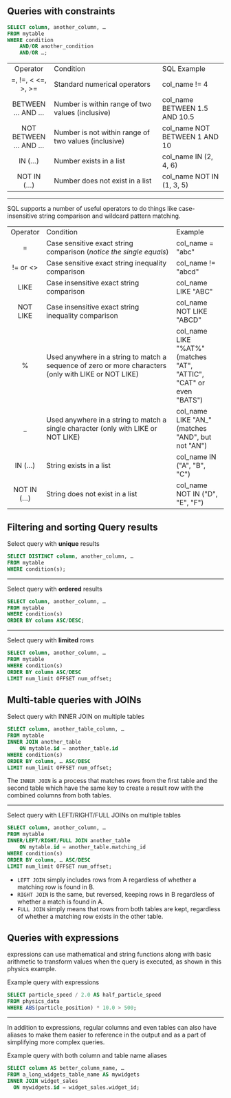 ## Queries with constraints

```sql
SELECT column, another_column, …
FROM mytable
WHERE condition
    AND/OR another_condition
    AND/OR …;
```

<table>
        <tbody><tr>
            <td style="width: 20%; text-align: center;">Operator</td>
            <td style="width: 50%">Condition</td>
            <td>SQL Example</td>
        </tr>
        <tr>
            <td style="text-align: center;">=, !=, &lt; &lt;=, &gt;, &gt;=</td>
            <td>Standard numerical operators</td>
            <td>col_name <span class="faux-keyword">!=</span> 4</td>
        </tr>
        <tr>
            <td style="text-align: center;">BETWEEN … AND …</td>
            <td>Number is within range of two values (inclusive)</td>
            <td>col_name <span class="faux-keyword">BETWEEN</span> 1.5 <span class="faux-keyword">AND</span> 10.5</td>
        </tr>
        <tr>
            <td style="text-align: center;">NOT BETWEEN … AND …</td>
            <td>Number is not within range of two values (inclusive)</td>
            <td>col_name <span class="faux-keyword">NOT BETWEEN</span> 1 <span class="faux-keyword">AND</span> 10</td>
        </tr>
        <tr>
            <td style="text-align: center;">IN (…)</td>
            <td>Number exists in a list</td>
            <td>col_name <span class="faux-keyword">IN</span> (2, 4, 6)</td>
        </tr>
        <tr>
            <td style="text-align: center;">NOT IN (…)</td>
            <td>Number does not exist in a list</td>
            <td>col_name <span class="faux-keyword">NOT IN</span> (1, 3, 5)</td>
        </tr>
    </tbody>
</table>

---

SQL supports a number of useful operators to do things like case-insensitive string comparison and wildcard pattern matching.

<table class="table table-striped table-condensed">
        <tbody><tr>
            <td style="width: 15%; text-align: center;">Operator</td>
            <td style="width: 60%">Condition</td>
            <td>Example</td>
        </tr>
        <tr>
            <td style="text-align: center;">=</td>
            <td>Case sensitive exact string comparison (<em>notice the single equals</em>)</td>
            <td>col_name <span class="faux-keyword">=</span> "abc"</td>
        </tr>
        <tr>
            <td style="text-align: center;">!= or &lt;&gt;</td>
            <td>Case sensitive exact string inequality comparison</td>
            <td>col_name <span class="faux-keyword">!=</span> "abcd"</td>
        </tr>
        <tr>
            <td style="text-align: center;">LIKE</td>
            <td>Case insensitive exact string comparison</td>
            <td>col_name <span class="faux-keyword">LIKE</span> "ABC"</td>
        </tr>
        <tr>
            <td style="text-align: center;">NOT LIKE</td>
            <td>Case insensitive exact string inequality comparison</td>
            <td>col_name <span class="faux-keyword">NOT LIKE</span> "ABCD"</td>
        </tr>
        <tr>
            <td style="text-align: center;">%</td>
            <td>Used anywhere in a string to match 
                a sequence of zero or more characters (only with LIKE or NOT LIKE)</td>
            <td>col_name <span class="faux-keyword">LIKE</span> "%AT%"<br>
                (matches "<span class="uline">AT</span>", "<span class="uline">AT</span>TIC", "C<span class="uline">AT</span>" 
                    or even "B<span class="uline">AT</span>S")</td>
        </tr>
        <tr>
            <td style="text-align: center;">_</td>
            <td>Used anywhere in a string to match 
                a single character (only with LIKE or NOT LIKE)</td>
            <td>col_name <span class="faux-keyword">LIKE</span> "AN_"<br>
                (matches "<span class="uline">AN</span>D", but not "<span class="uline">AN</span>")</td>
        </tr>
        <tr>
            <td style="text-align: center;">IN (…)</td>
            <td>String exists in a list</td>
            <td>col_name <span class="faux-keyword">IN</span> ("A", "B", "C")</td>
        </tr>
        <tr>
            <td style="text-align: center;">NOT IN (…)</td>
            <td>String does not exist in a list</td>
            <td>col_name <span class="faux-keyword">NOT IN</span> ("D", "E", "F")</td>
        </tr>
    </tbody>
</table>

## Filtering and sorting Query results

Select query with **unique** results
```sql
SELECT DISTINCT column, another_column, …
FROM mytable
WHERE condition(s);
```

---

Select query with **ordered** results
```sql
SELECT column, another_column, …
FROM mytable
WHERE condition(s)
ORDER BY column ASC/DESC;
```

---

Select query with **limited** rows
```sql
SELECT column, another_column, …
FROM mytable
WHERE condition(s)
ORDER BY column ASC/DESC
LIMIT num_limit OFFSET num_offset;
```

## Multi-table queries with JOINs

Select query with INNER JOIN on multiple tables
```sql
SELECT column, another_table_column, …
FROM mytable
INNER JOIN another_table 
    ON mytable.id = another_table.id
WHERE condition(s)
ORDER BY column, … ASC/DESC
LIMIT num_limit OFFSET num_offset;
```
The `INNER JOIN` is a process that matches rows from the first table and the second table which have the same key to create a result row with the combined columns from both tables.

---

Select query with LEFT/RIGHT/FULL JOINs on multiple tables
```sql
SELECT column, another_column, …
FROM mytable
INNER/LEFT/RIGHT/FULL JOIN another_table 
    ON mytable.id = another_table.matching_id
WHERE condition(s)
ORDER BY column, … ASC/DESC
LIMIT num_limit OFFSET num_offset;
```
- `LEFT JOIN` simply includes rows from A regardless of whether a matching row is found in B.
- `RIGHT JOIN` is the same, but reversed, keeping rows in B regardless of whether a match is found in A.
- `FULL JOIN` simply means that rows from both tables are kept, regardless of whether a matching row exists in the other table.

## Queries with expressions

expressions can use mathematical and string functions along with basic arithmetic to transform values when the query is executed, as shown in this physics example.

Example query with expressions
```sql
SELECT particle_speed / 2.0 AS half_particle_speed
FROM physics_data
WHERE ABS(particle_position) * 10.0 > 500;
```

---

In addition to expressions, regular columns and even tables can also have aliases to make them easier to reference in the output and as a part of simplifying more complex queries.

Example query with both column and table name aliases
```sql
SELECT column AS better_column_name, …
FROM a_long_widgets_table_name AS mywidgets
INNER JOIN widget_sales
  ON mywidgets.id = widget_sales.widget_id;
```
